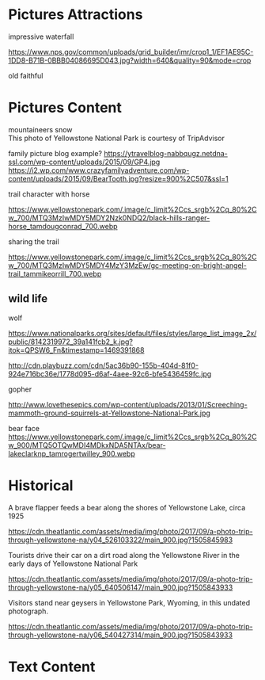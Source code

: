 # Pictures Attractions

impressive waterfall

https://www.nps.gov/common/uploads/grid_builder/imr/crop1_1/EF1AE95C-1DD8-B71B-0BBB04086695D043.jpg?width=640&quality=90&mode=crop

old faithful



# Pictures Content

mountaineers snow
<a href="https://www.tripadvisor.com/LocationPhotos-g60999-Yellowstone_National_Park_Wyoming.html#228127167"><img alt="" src="https://media-cdn.tripadvisor.com/media/photo-s/0d/98/f1/bf/downhill-fun-at-bridger.jpg"/></a><br/>This photo of Yellowstone National Park is courtesy of TripAdvisor

family picture blog example? 
https://ytravelblog-nabbqugz.netdna-ssl.com/wp-content/uploads/2015/09/GP4.jpg
https://i2.wp.com/www.crazyfamilyadventure.com/wp-content/uploads/2015/09/BearTooth.jpg?resize=900%2C507&ssl=1

trail character with horse 

https://www.yellowstonepark.com/.image/c_limit%2Ccs_srgb%2Cq_80%2Cw_700/MTQ3MzIwMDY5MDY2Nzk0NDQ2/black-hills-ranger-horse_tamdougconrad_700.webp

sharing the trail 

https://www.yellowstonepark.com/.image/c_limit%2Ccs_srgb%2Cq_80%2Cw_700/MTQ3MzIwMDY5MDY4MzY3MzEw/gc-meeting-on-bright-angel-trail_tammikeorrill_700.webp

## wild life 

wolf

https://www.nationalparks.org/sites/default/files/styles/large_list_image_2x/public/8142319972_39a141fcb2_k.jpg?itok=QPSW6_Fn&timestamp=1469391868

http://cdn.playbuzz.com/cdn/5ac36b90-155b-404d-81f0-924e716bc36e/1778d095-d6af-4aee-92c6-bfe5436459fc.jpg

gopher 

http://www.lovethesepics.com/wp-content/uploads/2013/01/Screeching-mammoth-ground-squirrels-at-Yellowstone-National-Park.jpg

bear face 
https://www.yellowstonepark.com/.image/c_limit%2Ccs_srgb%2Cq_80%2Cw_900/MTQ5OTQwMDI4MDkxNDA5NTAx/bear-lakeclarknp_tamrogertwilley_900.webp



# Historical

A brave flapper feeds a bear along the shores of Yellowstone Lake, circa 1925

https://cdn.theatlantic.com/assets/media/img/photo/2017/09/a-photo-trip-through-yellowstone-na/y04_526103322/main_900.jpg?1505845983

Tourists drive their car on a dirt road along the Yellowstone River in the early days of Yellowstone National Park

https://cdn.theatlantic.com/assets/media/img/photo/2017/09/a-photo-trip-through-yellowstone-na/y05_640506147/main_900.jpg?1505843933


Visitors stand near geysers in Yellowstone Park, Wyoming, in this undated photograph.

https://cdn.theatlantic.com/assets/media/img/photo/2017/09/a-photo-trip-through-yellowstone-na/y06_540427314/main_900.jpg?1505843933

# Text Content




